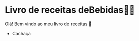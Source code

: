 # Livro de receitas ​d​e​ ​B​e​b​i​da​s:man_cook:

Olá! Bem vindo ao meu livro de receitas :wave:

- Cachaça

  